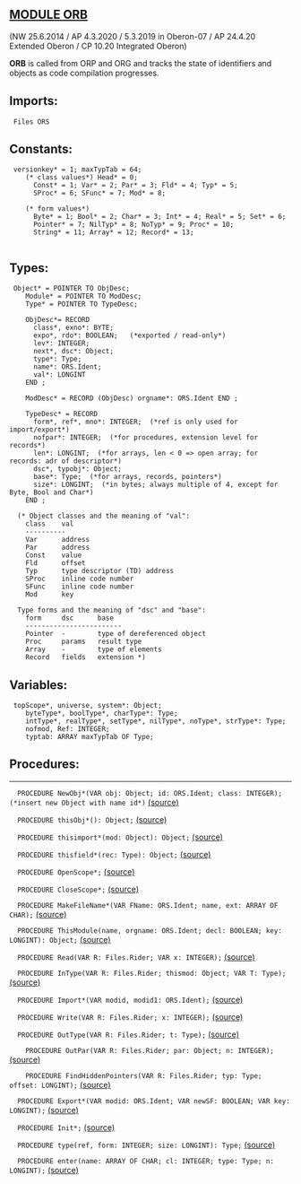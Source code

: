 
## [MODULE ORB](https://github.com/io-core/Build/blob/main/ORB.Mod)

(NW 25.6.2014  / AP 4.3.2020 / 5.3.2019  in Oberon-07 / AP 24.4.20 Extended Oberon / CP 10.20 Integrated Oberon)

**ORB** is called from ORP and ORG and tracks the state of identifiers and objects as code compilation progresses.


  ## Imports:
` Files ORS`

## Constants:
```
 versionkey* = 1; maxTypTab = 64;
    (* class values*) Head* = 0;
      Const* = 1; Var* = 2; Par* = 3; Fld* = 4; Typ* = 5;
      SProc* = 6; SFunc* = 7; Mod* = 8;

    (* form values*)
      Byte* = 1; Bool* = 2; Char* = 3; Int* = 4; Real* = 5; Set* = 6;
      Pointer* = 7; NilTyp* = 8; NoTyp* = 9; Proc* = 10;
      String* = 11; Array* = 12; Record* = 13;
      
```
## Types:
```
 Object* = POINTER TO ObjDesc;
    Module* = POINTER TO ModDesc;
    Type* = POINTER TO TypeDesc;

    ObjDesc*= RECORD
      class*, exno*: BYTE;
      expo*, rdo*: BOOLEAN;   (*exported / read-only*)
      lev*: INTEGER;
      next*, dsc*: Object;
      type*: Type;
      name*: ORS.Ident;
      val*: LONGINT
    END ;

    ModDesc* = RECORD (ObjDesc) orgname*: ORS.Ident END ;

    TypeDesc* = RECORD
      form*, ref*, mno*: INTEGER;  (*ref is only used for import/export*)
      nofpar*: INTEGER;  (*for procedures, extension level for records*)
      len*: LONGINT;  (*for arrays, len < 0 => open array; for records: adr of descriptor*)
      dsc*, typobj*: Object;
      base*: Type;  (*for arrays, records, pointers*)
      size*: LONGINT;  (*in bytes; always multiple of 4, except for Byte, Bool and Char*)
    END ;

  (* Object classes and the meaning of "val":
    class    val
    ----------
    Var      address
    Par      address
    Const    value
    Fld      offset
    Typ      type descriptor (TD) address
    SProc    inline code number
    SFunc    inline code number
    Mod      key

  Type forms and the meaning of "dsc" and "base":
    form     dsc      base
    ------------------------
    Pointer  -        type of dereferenced object
    Proc     params   result type
    Array    -        type of elements
    Record   fields   extension *)

```
## Variables:
```
 topScope*, universe, system*: Object;
    byteType*, boolType*, charType*: Type;
    intType*, realType*, setType*, nilType*, noType*, strType*: Type;
    nofmod, Ref: INTEGER;
    typtab: ARRAY maxTypTab OF Type;

```
## Procedures:
---

`  PROCEDURE NewObj*(VAR obj: Object; id: ORS.Ident; class: INTEGER);  (*insert new Object with name id*)` [(source)](https://github.com/io-orig/System/blob/main/ORB.Mod#L85)


`  PROCEDURE thisObj*(): Object;` [(source)](https://github.com/io-orig/System/blob/main/ORB.Mod#L96)


`  PROCEDURE thisimport*(mod: Object): Object;` [(source)](https://github.com/io-orig/System/blob/main/ORB.Mod#L106)


`  PROCEDURE thisfield*(rec: Type): Object;` [(source)](https://github.com/io-orig/System/blob/main/ORB.Mod#L120)


`  PROCEDURE OpenScope*;` [(source)](https://github.com/io-orig/System/blob/main/ORB.Mod#L127)


`  PROCEDURE CloseScope*;` [(source)](https://github.com/io-orig/System/blob/main/ORB.Mod#L132)


`  PROCEDURE MakeFileName*(VAR FName: ORS.Ident; name, ext: ARRAY OF CHAR);` [(source)](https://github.com/io-orig/System/blob/main/ORB.Mod#L138)


`  PROCEDURE ThisModule(name, orgname: ORS.Ident; decl: BOOLEAN; key: LONGINT): Object;` [(source)](https://github.com/io-orig/System/blob/main/ORB.Mod#L146)


`  PROCEDURE Read(VAR R: Files.Rider; VAR x: INTEGER);` [(source)](https://github.com/io-orig/System/blob/main/ORB.Mod#L169)


`  PROCEDURE InType(VAR R: Files.Rider; thismod: Object; VAR T: Type);` [(source)](https://github.com/io-orig/System/blob/main/ORB.Mod#L175)


`  PROCEDURE Import*(VAR modid, modid1: ORS.Ident);` [(source)](https://github.com/io-orig/System/blob/main/ORB.Mod#L228)


`  PROCEDURE Write(VAR R: Files.Rider; x: INTEGER);` [(source)](https://github.com/io-orig/System/blob/main/ORB.Mod#L266)


`  PROCEDURE OutType(VAR R: Files.Rider; t: Type);` [(source)](https://github.com/io-orig/System/blob/main/ORB.Mod#L270)


`    PROCEDURE OutPar(VAR R: Files.Rider; par: Object; n: INTEGER);` [(source)](https://github.com/io-orig/System/blob/main/ORB.Mod#L273)


`    PROCEDURE FindHiddenPointers(VAR R: Files.Rider; typ: Type; offset: LONGINT);` [(source)](https://github.com/io-orig/System/blob/main/ORB.Mod#L284)


`  PROCEDURE Export*(VAR modid: ORS.Ident; VAR newSF: BOOLEAN; VAR key: LONGINT);` [(source)](https://github.com/io-orig/System/blob/main/ORB.Mod#L328)


`  PROCEDURE Init*;` [(source)](https://github.com/io-orig/System/blob/main/ORB.Mod#L377)


`  PROCEDURE type(ref, form: INTEGER; size: LONGINT): Type;` [(source)](https://github.com/io-orig/System/blob/main/ORB.Mod#L381)


`  PROCEDURE enter(name: ARRAY OF CHAR; cl: INTEGER; type: Type; n: LONGINT);` [(source)](https://github.com/io-orig/System/blob/main/ORB.Mod#L387)

